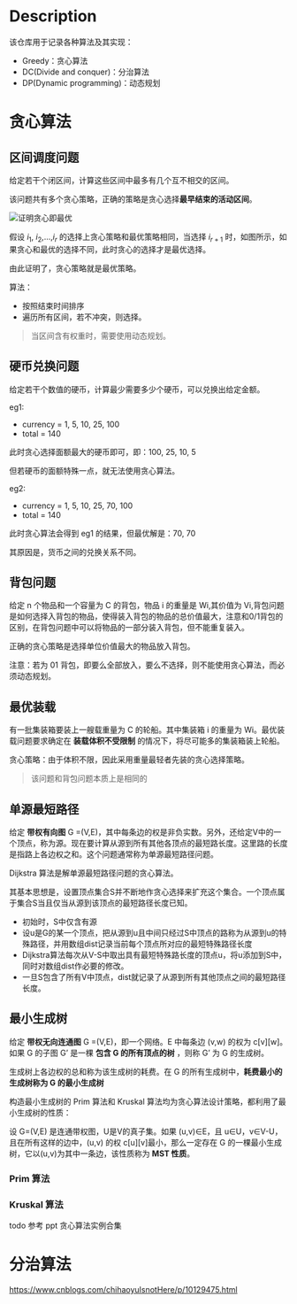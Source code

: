 # Description

该仓库用于记录各种算法及其实现：

- Greedy：贪心算法
- DC(Divide and conquer)：分治算法
- DP(Dynamic programming)：动态规划

# 贪心算法

## 区间调度问题

给定若干个闭区间，计算这些区间中最多有几个互不相交的区间。

该问题共有多个贪心策略，正确的策略是贪心选择**最早结束的活动区间**。

![证明贪心即最优](https://happytsing-figure-bed.oss-cn-hangzhou.aliyuncs.com/uestc/advanced_algorithm/image-20221203153348736.png)

假设 $i_1$, $i_2$,...,$i_r$ 的选择上贪心策略和最优策略相同，当选择 $i_{r+1}$ 时，如图所示，如果贪心和最优的选择不同，此时贪心的选择才是最优选择。

由此证明了，贪心策略就是最优策略。

算法：

- 按照结束时间排序
- 遍历所有区间，若不冲突，则选择。

> 当区间含有权重时，需要使用动态规划。

## 硬币兑换问题

给定若干个数值的硬币，计算最少需要多少个硬币，可以兑换出给定金额。

eg1:

- currency = 1, 5, 10, 25, 100
- total = 140

此时贪心选择面额最大的硬币即可，即：100, 25, 10, 5

但若硬币的面额特殊一点，就无法使用贪心算法。

eg2:

- currency = 1, 5, 10, 25, 70, 100
- total = 140

此时贪心算法会得到 eg1 的结果，但最优解是：70, 70

其原因是，货币之间的兑换关系不同。

## 背包问题

给定 n 个物品和一个容量为 C 的背包，物品 i 的重量是 Wi,其价值为 Vi,背包问题是如何选择入背包的物品，使得装入背包的物品的总价值最大，注意和0/1背包的区别，在背包问题中可以将物品的一部分装入背包，但不能重复装入。

正确的贪心策略是选择单位价值最大的物品放入背包。

注意：若为 01 背包，即要么全部放入，要么不选择，则不能使用贪心算法，而必须动态规划。

## 最优装载

有一批集装箱要装上一艘载重量为 C 的轮船。其中集装箱 i 的重量为 Wi。最优装载问题要求确定在 **装载体积不受限制** 的情况下，将尽可能多的集装箱装上轮船。

贪心策略：由于体积不限，因此采用重量最轻者先装的贪心选择策略。

> 该问题和背包问题本质上是相同的

## 单源最短路径

给定 **带权有向图**  G =(V,E)，其中每条边的权是非负实数。另外，还给定V中的一个顶点，称为源。现在要计算从源到所有其他各顶点的最短路长度。这里路的长度是指路上各边权之和。这个问题通常称为单源最短路径问题。

Dijkstra 算法是解单源最短路径问题的贪心算法。

其基本思想是，设置顶点集合S并不断地作贪心选择来扩充这个集合。一个顶点属于集合S当且仅当从源到该顶点的最短路径长度已知。
		
- 初始时，S中仅含有源
- 设u是G的某一个顶点，把从源到u且中间只经过S中顶点的路称为从源到u的特殊路径，并用数组dist记录当前每个顶点所对应的最短特殊路径长度
- Dijkstra算法每次从V-S中取出具有最短特殊路长度的顶点u，将u添加到S中，同时对数组dist作必要的修改。
- 一旦S包含了所有V中顶点，dist就记录了从源到所有其他顶点之间的最短路径长度。

## 最小生成树

给定 **带权无向连通图** G =(V,E)，即一个网络。E 中每条边 (v,w) 的权为 c[v][w]。如果 G 的子图 G’ 是一棵 **包含 G 的所有顶点的树** ，则称 G’ 为 G 的生成树。

生成树上各边权的总和称为该生成树的耗费。在 G 的所有生成树中，**耗费最小的生成树称为 G 的最小生成树**

构造最小生成树的 Prim 算法和 Kruskal 算法均为贪心算法设计策略，都利用了最小生成树的性质：

设 G=(V,E) 是连通带权图，U是V的真子集。如果 (u,v)∈E，且 u∈U，v∈V-U，且在所有这样的边中，(u,v) 的权 c[u][v]最小，那么一定存在 G 的一棵最小生成树，它以(u,v)为其中一条边，该性质称为 **MST 性质**。

### Prim 算法
### Kruskal 算法

todo 参考 ppt 贪心算法实例合集
# 分治算法
https://www.cnblogs.com/chihaoyuIsnotHere/p/10129475.html